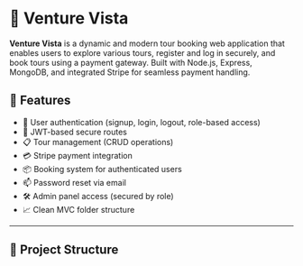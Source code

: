 # 🚀 Venture Vista

**Venture Vista** is a dynamic and modern tour booking web application that enables users to explore various tours, register and log in securely, and book tours using a payment gateway. Built with Node.js, Express, MongoDB, and integrated Stripe for seamless payment handling.

## 🌟 Features

- 🧑 User authentication (signup, login, logout, role-based access)
- 🔐 JWT-based secure routes
- 📋 Tour management (CRUD operations)
- 💳 Stripe payment integration
- 📦 Booking system for authenticated users
- 📫 Password reset via email
- 🛠️ Admin panel access (secured by role)
- 📈 Clean MVC folder structure

---

## 📁 Project Structure

